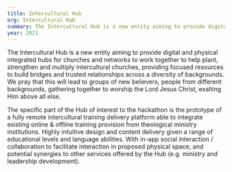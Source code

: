```yaml
---
title: Intercultural Hub
org: Intercultural Hub
summary: The Intercultural Hub is a new entity aiming to provide digital and physical integrated hubs for churches and networks to work together to help plant, strengthen and multiply intercultural churches, providing focused resources to build bridges and trusted relationships across a diversity of backgrounds.
year: 2021
---
```


The Intercultural Hub is a new entity aiming to provide digital and physical integrated hubs for churches and networks to work together to help plant, strengthen and multiply intercultural churches, providing focused resources to build bridges and trusted relationships across a diversity of backgrounds. We pray that this will lead to groups of new believers, people from different backgrounds, gathering together to worship the Lord Jesus Christ, exalting Him above all else.

The specific part of the Hub of interest to the hackathon is the prototype of a fully remote intercultural training delivery platform able to integrate existing online & offline training provision from theological ministry institutions. Highly intuitive design and content delivery given a range of educational levels and language abilities. With in-app social interaction / collaboration to facilitate interaction in proposed physical space, and potential synergies to other services offered by the Hub (e.g. ministry and leadership development).
